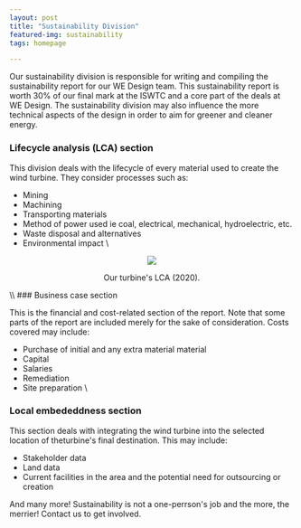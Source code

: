 ```yaml
---
layout: post
title: "Sustainability Division"
featured-img: sustainability
tags: homepage

---
```


Our sustainability division is responsible for writing and compiling the sustainability report for our WE Design team. This sustainability report is worth 30% of our final mark at the ISWTC and a core part of the deals at WE Design. The sustainability division may also influence the more technical aspects of the design in order to aim for greener and cleaner energy.

### Lifecycle analysis (LCA) section

This division deals with the lifecycle of every material used to create the wind turbine. They consider processes such as:

* Mining
* Machining
* Transporting materials
* Method of power used ie coal, electrical, mechanical, hydroelectric, etc.
* Waste disposal and alternatives
* Environmental impact
\\
<p align="center">
  <img src="{{ site.url }}{{ site.baseurl }}/assets/img/posts/LCA(2020).jpg">
</p>
<p align="center">
  Our turbine's LCA (2020).
</p>
\\
### Business case section

This is the financial and cost-related section of the report. Note that some parts of the report are included merely for the sake of consideration. Costs covered may include:

* Purchase of initial and any extra material material
* Capital
* Salaries
* Remediation
* Site preparation
\\
### Local embededdness section

This section deals with integrating the wind turbine into the selected location of theturbine's final destination. This may include:

* Stakeholder data
* Land data
* Current facilities in the area and the potential need for outsourcing or creation

And many more! Sustainability is not a one-perrson's job and the more, the merrier! Contact us to get involved.
